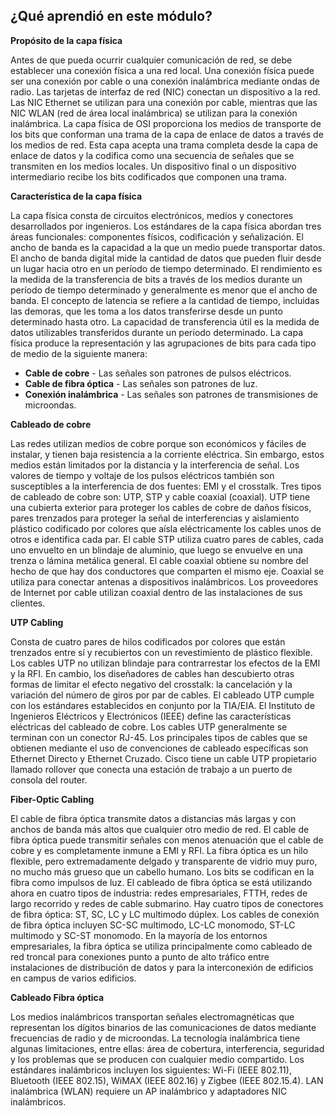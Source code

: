 ## ¿Qué aprendió en este módulo?

**Propósito de la capa física**

Antes de que pueda ocurrir cualquier comunicación de red, se debe establecer una conexión física a una red local. Una conexión física puede ser una conexión por cable o una conexión inalámbrica mediante ondas de radio. Las tarjetas de interfaz de red (NIC) conectan un dispositivo a la red. Las NIC Ethernet se utilizan para una conexión por cable, mientras que las NIC WLAN (red de área local inalámbrica) se utilizan para la conexión inalámbrica. La capa física de OSI proporciona los medios de transporte de los bits que conforman una trama de la capa de enlace de datos a través de los medios de red. Esta capa acepta una trama completa desde la capa de enlace de datos y la codifica como una secuencia de señales que se transmiten en los medios locales. Un dispositivo final o un dispositivo intermediario recibe los bits codificados que componen una trama.

**Característica de la capa física**

La capa física consta de circuitos electrónicos, medios y conectores desarrollados por ingenieros. Los estándares de la capa física abordan tres áreas funcionales: componentes físicos, codificación y señalización. El ancho de banda es la capacidad a la que un medio puede transportar datos. El ancho de banda digital mide la cantidad de datos que pueden fluir desde un lugar hacia otro en un período de tiempo determinado. El rendimiento es la medida de la transferencia de bits a través de los medios durante un período de tiempo determinado y generalmente es menor que el ancho de banda. El concepto de latencia se refiere a la cantidad de tiempo, incluidas las demoras, que les toma a los datos transferirse desde un punto determinado hasta otro. La capacidad de transferencia útil es la medida de datos utilizables transferidos durante un período determinado. La capa física produce la representación y las agrupaciones de bits para cada tipo de medio de la siguiente manera:

-   **Cable de cobre** - Las señales son patrones de pulsos eléctricos.
-   **Cable de fibra óptica** - Las señales son patrones de luz.
-   **Conexión inalámbrica** - Las señales son patrones de transmisiones de microondas.

**Cableado de cobre**

Las redes utilizan medios de cobre porque son económicos y fáciles de instalar, y tienen baja resistencia a la corriente eléctrica. Sin embargo, estos medios están limitados por la distancia y la interferencia de señal. Los valores de tiempo y voltaje de los pulsos eléctricos también son susceptibles a la interferencia de dos fuentes: EMI y el crosstalk. Tres tipos de cableado de cobre son: UTP, STP y cable coaxial (coaxial). UTP tiene una cubierta exterior para proteger los cables de cobre de daños físicos, pares trenzados para proteger la señal de interferencias y aislamiento plástico codificado por colores que aísla eléctricamente los cables unos de otros e identifica cada par. El cable STP utiliza cuatro pares de cables, cada uno envuelto en un blindaje de aluminio, que luego se envuelve en una trenza o lámina metálica general. El cable coaxial obtiene su nombre del hecho de que hay dos conductores que comparten el mismo eje. Coaxial se utiliza para conectar antenas a dispositivos inalámbricos. Los proveedores de Internet por cable utilizan coaxial dentro de las instalaciones de sus clientes.

**UTP Cabling**

Consta de cuatro pares de hilos codificados por colores que están trenzados entre sí y recubiertos con un revestimiento de plástico flexible. Los cables UTP no utilizan blindaje para contrarrestar los efectos de la EMI y la RFI. En cambio, los diseñadores de cables han descubierto otras formas de limitar el efecto negativo del crosstalk: la cancelación y la variación del número de giros por par de cables. El cableado UTP cumple con los estándares establecidos en conjunto por la TIA/EIA. El Instituto de Ingenieros Eléctricos y Electrónicos (IEEE) define las características eléctricas del cableado de cobre. Los cables UTP generalmente se terminan con un conector RJ-45. Los principales tipos de cables que se obtienen mediante el uso de convenciones de cableado específicas son Ethernet Directo y Ethernet Cruzado. Cisco tiene un cable UTP propietario llamado rollover que conecta una estación de trabajo a un puerto de consola del router.

**Fiber-Optic Cabling**

El cable de fibra óptica transmite datos a distancias más largas y con anchos de banda más altos que cualquier otro medio de red. El cable de fibra óptica puede transmitir señales con menos atenuación que el cable de cobre y es completamente inmune a EMI y RFI. La fibra óptica es un hilo flexible, pero extremadamente delgado y transparente de vidrio muy puro, no mucho más grueso que un cabello humano. Los bits se codifican en la fibra como impulsos de luz. El cableado de fibra óptica se está utilizando ahora en cuatro tipos de industria: redes empresariales, FTTH, redes de largo recorrido y redes de cable submarino. Hay cuatro tipos de conectores de fibra óptica: ST, SC, LC y LC multimodo dúplex. Los cables de conexión de fibra óptica incluyen SC-SC multimodo, LC-LC monomodo, ST-LC multimodo y SC-ST monomodo. En la mayoría de los entornos empresariales, la fibra óptica se utiliza principalmente como cableado de red troncal para conexiones punto a punto de alto tráfico entre instalaciones de distribución de datos y para la interconexión de edificios en campus de varios edificios.

**Cableado Fibra óptica**

Los medios inalámbricos transportan señales electromagnéticas que representan los dígitos binarios de las comunicaciones de datos mediante frecuencias de radio y de microondas. La tecnología inalámbrica tiene algunas limitaciones, entre ellas: área de cobertura, interferencia, seguridad y los problemas que se producen con cualquier medio compartido. Los estándares inalámbricos incluyen los siguientes: Wi-Fi (IEEE 802.11), Bluetooth (IEEE 802.15), WiMAX (IEEE 802.16) y Zigbee (IEEE 802.15.4). LAN inalámbrica (WLAN) requiere un AP inalámbrico y adaptadores NIC inalámbricos.